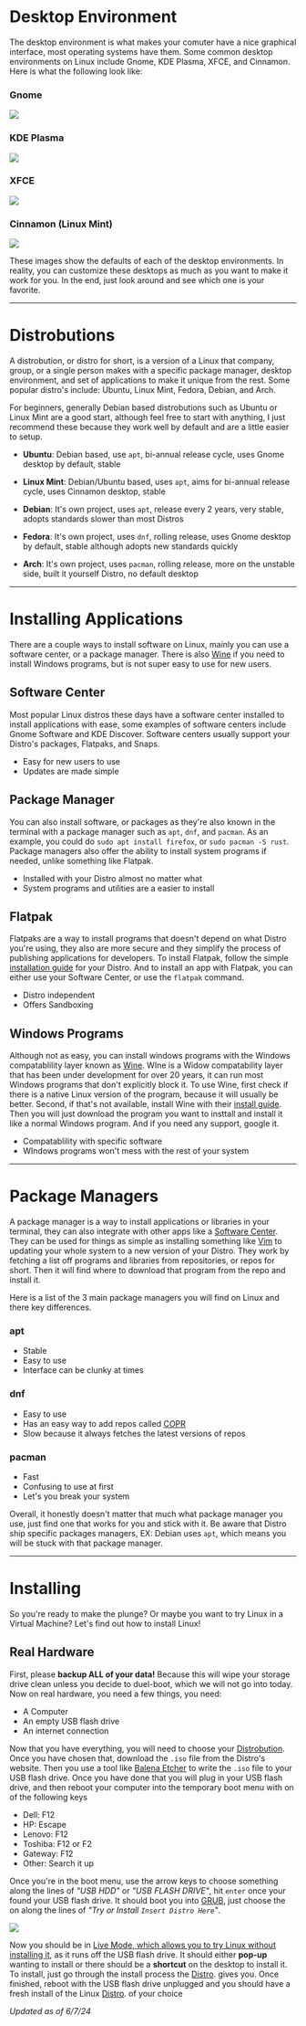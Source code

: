 # Desktop Environment

The desktop environment is what makes your comuter have a nice graphical interface, most operating systems have them. Some common desktop environments on Linux include Gnome, KDE Plasma, XFCE, and Cinnamon. Here is what the following look like:

### Gnome

<img src="assets/howtolinux/gnome.png">

### KDE Plasma

<img src="assets/howtolinux/kde.png">

### XFCE

<img src="assets/howtolinux/xfce.png">

### Cinnamon (Linux Mint)

<img src="assets/howtolinux/cinnamon.png">

These images show the defaults of each of the desktop environments. In reality, you can customize these desktops as much as you want to make it work for you. In the end, just look around and see which one is your favorite.

<hr> <id="distro">

# Distrobutions

A distrobution, or distro for short, is a version of a Linux that company, group, or a single person makes with a specific package manager, desktop environment, and set of applications to make it unique from the rest. Some popular distro's include: Ubuntu, Linux Mint, Fedora, Debian, and Arch.

For beginners, generally Debian based distrobutions such as Ubuntu or Linux Mint are a good start, although feel free to start with anything, I just recommend these because they work well by default and are a little easier to setup.

* **Ubuntu**: Debian based, use `apt`, bi-annual release cycle, uses Gnome desktop by default, stable

* **Linux Mint**: Debian/Ubuntu based, uses `apt`, aims for bi-annual release cycle, uses Cinnamon desktop, stable

* **Debian**: It's own project, uses `apt`, release every 2 years, very stable, adopts standards slower than most Distros

* **Fedora**: It's own project, uses `dnf`, rolling release, uses Gnome desktop by default, stable although adopts new standards quickly

* **Arch**: It's own project, uses `pacman`, rolling release, more on the unstable side, built it yourself Distro, no default desktop

<hr>

# Installing Applications 

There are a couple ways to install software on Linux, mainly you can use a software center, or a package manager. There is also <a href="https://www.winehq.org/">Wine</a> if you need to install Windows programs, but is not super easy to use for new users.

## Software Center

Most popular Linux distros these days have a software center installed to install applications with ease, some examples of software centers include Gnome Software and KDE Discover. Software centers usually support your Distro's packages, Flatpaks, and Snaps.

* Easy for new users to use
* Updates are made simple

## Package Manager

You can also install software, or packages as they're also known in the terminal with a package manager such as `apt`, `dnf`, and `pacman`. As an example, you could do `sudo apt install firefox`, or `sudo pacman -S rust`. Package managers also offer the ability to install system programs if needed, unlike something like Flatpak.

* Installed with your Distro almost no matter what
* System programs and utilities are a easier to install

## Flatpak

Flatpaks are a way to install programs that doesn't depend on what Distro you're using, they also are more secure and they simplify the process of publishing applications for developers. To install Flatpak, follow the simple <a href="https://www.flatpak.org/setup/">installation guide</a> for your Distro. And to install an app with Flatpak, you can either use your Software Center, or use the `flatpak` command.

* Distro independent
* Offers Sandboxing

## Windows Programs

Although not as easy, you can install windows programs with the Windows compatablility layer known as <a href="https://www.winehq.org/">Wine</a>. WIne is a Widow compatability layer that has been under development for over 20 years, it can run most Windows programs that don't explicitly block it. To use Wine, first check if there is a native Linux version of the program, because it will usually be better. Second, if that's not available, install Wine with their <a href="https://wiki.winehq.org/Download">install guide</a>. Then you will just download the program you want to insttall and install it like a normal Windows program. And if you need any support, google it.

* Compatablility with specific software
* WIndows programs won't mess with the rest of your system

<hr>

# Package Managers

A package manager is a way to install applications or libraries in your terminal, they can also integrate with other apps like a <a href="#software-center">Software Center</a>. They can be used for things as simple as installing something like <a href="https://en.wikipedia.org/wiki/Vim_(text_editor)">Vim</a> to updating your whole system to a new version of your Distro. They work by fetching a list off programs and libraries from repositories, or repos for short. Then it will find where to download that program from the repo and install it.

Here is a list of the 3 main package managers you will find on Linux and there key differences.

### apt
* Stable
* Easy to use
* Interface can be clunky at times

### dnf
* Easy to use
* Has an easy way to add repos called <a href="https://copr.fedorainfracloud.org/">COPR</a>
* Slow because it always fetches the latest versions of repos

### pacman
* Fast
* Confusing to use at first
* Let's you break your system

Overall, it honestly doesn't matter that much what package manager you use, just find one that works for you and stick with it. Be aware that Distro ship specific packages managers, EX: Debian uses `apt`, which means you will be stuck with that package manager.

<hr>

# Installing

So you're ready to make the plunge? Or maybe you want to try Linux in a Virtual Machine? Let's find out how to install Linux!

## Real Hardware

First, please **backup ALL of your data!** Because this will wipe your storage drive clean unless you decide to duel-boot, which we will not go into today. Now on real hardware, you need a few things, you need:

* A Computer
* An empty USB flash drive
* An internet connection

Now that you have everything, you will need to choose your <a href="#distrobutions">Distrobution</a>. Once you have chosen that, download the `.iso` file from the Distro's website. Then you use a tool like <a href="https://etcher.balena.io/">Balena Etcher</a> to write the `.iso` file to your USB flash drive. Once you have done that you will plug in your USB flash drive, and then reboot your computer into the temporary boot menu with on of the following keys

* Dell: F12
* HP: Escape
* Lenovo: F12
* Toshiba: F12 or F2
* Gateway: F12
* Other: Search it up

Once you're in the boot menu, use the arrow keys to choose something along the lines of *"USB HDD"* or *"USB FLASH DRIVE"*, hit `enter` once your found your USB flash drive. It should boot you into <a href="https://en.wikipedia.org/wiki/GNU_GRUB">GRUB</a>, just choose the on along the lines of *"Try or Install `Insert Distro Here`"*.

<img src="assets/howtolinux/grub.png">

Now you should be in <u>Live Mode, which allows you to try Linux without installing it</u>, as it runs off the USB flash drive. It should either **pop-up** wanting to install or there should be a **shortcut** on the desktop to install it. To install, just go through the install process the <a href="#distrobutions">Distro</a>. gives you. Once finished, reboot with the USB flash drive unplugged and you should have a fresh install of the Linux <a href="#distrobutions">Distro</a>. of your choice

*Updated as of 6/7/24*